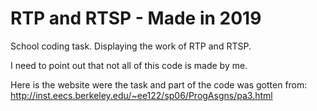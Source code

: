 # RTP and RTSP - Made in 2019
School coding task. Displaying the work of RTP and RTSP.

I need to point out that not all of this code is made by me. 

Here is the website were the task and part of the code was gotten from: http://inst.eecs.berkeley.edu/~ee122/sp06/ProgAsgns/pa3.html

